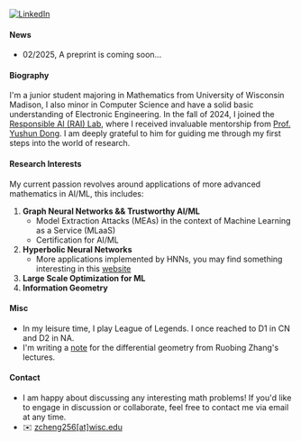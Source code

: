 [![LinkedIn](https://img.shields.io/badge/LinkedIn-%230A66C2?style=for-the-badge&logo=linkedin&logoColor=white)](https://www.linkedin.com/in/zhan-cheng-83052b292)


#### News

- 02/2025, A preprint is coming soon...


#### Biography

I'm a junior student majoring in Mathematics from University of Wisconsin Madison, I also minor in Computer Science and have a solid basic understanding of Electronic Engineering. In the fall of 2024, I joined the [Responsible AI (RAI) Lab](https://yushundong.github.io//students/), where I received invaluable mentorship from [Prof. Yushun Dong](https://yushundong.github.io/). I am deeply grateful to him for guiding me through my first steps into the world of research.

#### Research Interests

My current passion revolves around applications of more advanced mathematics in AI/ML, this includes:

1. <strong><strong>Graph Neural Networks && Trustworthy AI/ML</strong></strong> 
    * Model Extraction Attacks (MEAs) in the context of Machine Learning as a Service (MLaaS)
    * Certification for AI/ML
2. <strong><strong>Hyperbolic Neural Networks</strong></strong> 
    * More applications implemented by HNNs, you may find something interesting in this [website](https://github.com/marlin-codes/Awesome-Hyperbolic-Representation-and-Deep-Learning?tab=readme-ov-file#graph-embeddings)
3. <strong><strong>Large Scale Optimization for ML</strong></strong>
4. <strong><strong>Information Geometry</strong></strong>

#### Misc

* In my leisure time, I play League of Legends. I once reached to D1 in CN and D2 in NA.
* I'm writing a [note](/static/assets/Notes.pdf) for the differential geometry from Ruobing Zhang's lectures.

#### Contact<p id="contact-info"></p>

* </strong></strong>I am happy about discussing any interesting math problems! </strong></strong> If you'd like to engage in discussion or collaborate, feel free to contact me via email at any time. 
* ✉️ [zcheng256[at]wisc.edu](mailto:zcheng256@wisc.edu)
